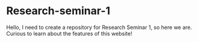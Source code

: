 # Research-seminar-1

Hello, I need to create a repository for Research Seminar 1, so here we are. Curious to learn about the features of this website!
